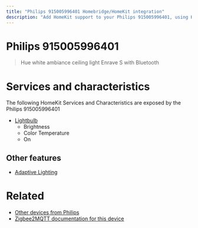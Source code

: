 ```yaml
---
title: "Philips 915005996401 Homebridge/HomeKit integration"
description: "Add HomeKit support to your Philips 915005996401, using Homebridge, Zigbee2MQTT and homebridge-z2m."
---
```

<!---
This file has been GENERATED using src/docgen/docgen.ts
DO NOT EDIT THIS FILE MANUALLY!
-->
# Philips 915005996401
> Hue white ambiance ceiling light Enrave S with Bluetooth


# Services and characteristics
The following HomeKit Services and Characteristics are exposed by
the Philips 915005996401

* [Lightbulb](../../light.md)
  * Brightness
  * Color Temperature
  * On


## Other features
* [Adaptive Lighting](../../light.md)


# Related
* [Other devices from Philips](../index.md#philips)
* [Zigbee2MQTT documentation for this device](https://www.zigbee2mqtt.io/devices/915005996401.html)